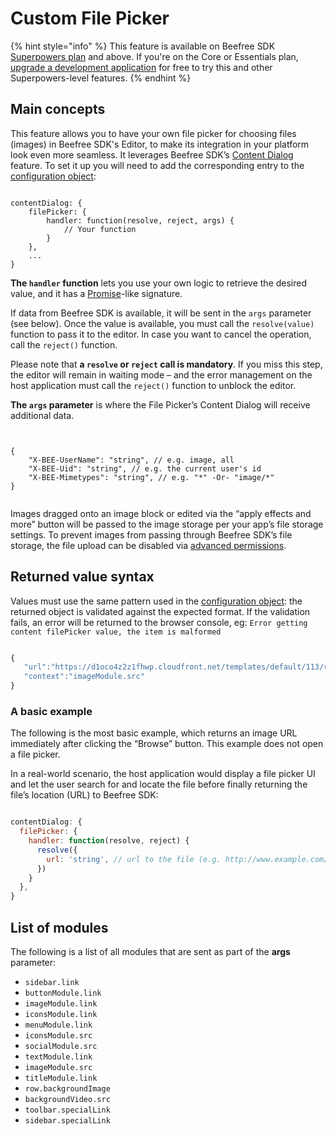 # Custom File Picker

{% hint style="info" %}
This feature is available on Beefree SDK [Superpowers plan](https://dam.beefree.io/pluginpricing) and above. If you're on the Core or Essentials plan, [upgrade a development application](../../getting-started/readme/development-applications.md) for free to try this and other Superpowers-level features.
{% endhint %}

## Main concepts

This feature allows you to have your own file picker for choosing files (images) in Beefree SDK's Editor, to make its integration in your platform look even more seamless. It leverages Beefree SDK’s [Content Dialog](content-dialog.md) feature. To set it up you will need to add the corresponding entry to the [configuration object](../../getting-started/readme/installation/configuration-parameters/):

```

contentDialog: {
    filePicker: {
        handler: function(resolve, reject, args) {
            // Your function
        }
    },
    ...
}

```

**The `handler` function** lets you use your own logic to retrieve the desired value, and it has a [Promise](https://developer.mozilla.org/en-US/docs/Web/JavaScript/Reference/Global_Objects/Promise)-like signature.

If data from Beefree SDK is available, it will be sent in the `args` parameter (see below). Once the value is available, you must call the `resolve(value)` function to pass it to the editor. In case you want to cancel the operation, call the `reject()` function.

Please note that **a `resolve` or `reject` call is mandatory**. If you miss this step, the editor will remain in waiting mode – and the error management on the host application must call the `reject()` function to unblock the editor.

**The `args` parameter** is where the File Picker’s Content Dialog will receive additional data.

```


{
    "X-BEE-UserName": "string", // e.g. image, all
    "X-BEE-Uid": "string", // e.g. the current user's id
    "X-BEE-Mimetypes": "string", // e.g. "*" -Or- "image/*"
}


```

Images dragged onto an image block or edited via the “apply effects and more” button will be passed to the image storage per your app’s file storage settings. To prevent images from passing through Beefree SDK’s file storage, the file upload can be disabled via [advanced permissions](advanced-permissions.md).

## Returned value syntax

Values must use the same pattern used in the [configuration object](../../getting-started/readme/installation/configuration-parameters/): the returned object is validated against the expected format. If the validation fails, an error will be returned to the browser console, eg: `Error getting content filePicker value, the item is malformed`

```javascript

{
   "url":"https://d1oco4z2z1fhwp.cloudfront.net/templates/default/113/rocket-color.png",
   "context":"imageModule.src"
}

```

### A basic example

The following is the most basic example, which returns an image URL immediately after clicking the “Browse” button. This example does not open a file picker.

In a real-world scenario, the host application would display a file picker UI and let the user search for and locate the file before finally returning the file’s location (URL) to Beefree SDK:

```javascript

contentDialog: {
  filePicker: {
    handler: function(resolve, reject) {
      resolve({
        url: 'string', // url to the file (e.g. http://www.example.com/myimage.jpg)
      })
    }
  },
}

```

## List of modules

The following is a list of all modules that are sent as part of the **args** parameter:

* `sidebar.link`
* `buttonModule.link`
* `imageModule.link`
* `iconsModule.link`
* `menuModule.link`
* `iconsModule.src`
* `socialModule.src`
* `textModule.link`
* `imageModule.src`
* `titleModule.link`
* `row.backgroundImage`
* `backgroundVideo.src`
* `toolbar.specialLink`
* `sidebar.specialLink`

